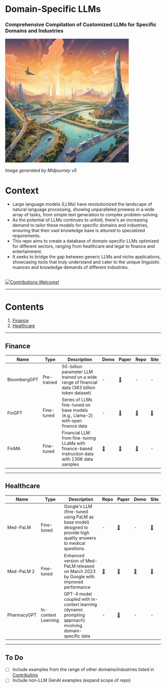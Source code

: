 # Domain-Specific LLMs
### Comprehensive Compilation of Customized LLMs for Specific Domains and Industries

<img src="./assets/landscape_midjourney.png" alt="Landscape" width="400"/>  

*Image generated by Midjourney v5*

# Context
- Large language models (LLMs) have revolutionized the landscape of natural language processing, showing unparalleled prowess in a wide array of tasks, from simple text generation to complex problem-solving. 
- As the potential of LLMs continues to unfold, there's an increasing demand to tailor these models for specific domains and industries, ensuring that their vast knowledge base is attuned to specialized requirements. 
- This repo aims to create a database of domain-specific LLMs optimized for different sectors, ranging from healthcare and legal to finance and entertainment. 
- It seeks to bridge the gap between generic LLMs and niche applications, showcasing tools that truly understand and cater to the unique linguistic nuances and knowledge demands of different industries.
<br><br>

[![Contributions Welcome!](https://img.shields.io/badge/Contributions-Welcome-brightgreen?style=for-the-badge)](./CONTRIBUTING.md)

___

# Contents
1. [Finance](#finance)
2. [Healthcare](#healthcare)

___
<a name="finance"></a>
## Finance
| Name | Type | Description | Demo | Paper | Repo | Site |
| --- | --- | --- | --- | --- | --- | --- |
| BloombergGPT | Pre-trained | 50-billion parameter LLM trained on a wide range of financial data (363 billion token dataset) | - | [:link:](https://arxiv.org/abs/2303.17564) | - | - |
| FinGPT | Fine-tuned | Series of LLMs fine-tuned on base models (e.g., Llama-2) with open finance data | - | [:link:](https://arxiv.org/abs/2306.06031)  | [:link:](https://github.com/AI4Finance-Foundation/FinGPT) | [:link:](https://website.com) |
| FinMA | Fine-tuned | Financial LLM from fine-tuning LLaMa with finance-based instruction data with 136K data samples| [:link:](https://huggingface.co/ChanceFocus/finma-7b-nlp) | [:link:](https://arxiv.org/abs/2306.05443)  | [:link:](https://github.com/chancefocus/PIXIU) | - |


___
<a name="healthcare"></a>
## Healthcare
| Name | Type | Description | Repo | Paper | Demo | Site |
| --- | --- | --- | --- | --- | --- | --- |
| Med-PaLM | Fine-tuned | Google's LLM (fine-tuned using PaLM as base model) designed to provide high quality answers to medical questions. | - | [:link:](https://www.nature.com/articles/s41586-023-06291-2)  | - | [:link:](https://sites.research.google/med-palm/) |
| Med-PaLM 2 | Fine-tuned | Enhanced version of Med-PaLM released on March 2023 by Google with improved performance | [:link:](https://www.youtube.com/watch?v=3Ud-BMOCkDI&ab_channel=Google) | [:link:](https://arxiv.org/pdf/2305.09617.pdf)  | [:link:](https://repo.com) | [:link:](https://cloud.google.com/blog/topics/healthcare-life-sciences/sharing-google-med-palm-2-medical-large-language-model) |
| PharmacyGPT | In-context Learning | GPT-4 model coupled with in-context learning (dynamic prompting approach) involving domain-specific data | - | [:link:](https://arxiv.org/abs/2307.10432)  | - | - |

<!-- Copy the following string to create a new entry! -->
<!-- | Name of LLM | Model Type (e.g., Fine-tuned) | Brief info | [:link:](https://demo.com) | [:link:](https://paper.com)  | [:link:](https://repo.com) | [:link:](https://website.com) | | -->

___

## To Do
- [ ] Include examples from the range of other domains/industries listed in [Contributing](./CONTRIBUTING.md)
- [ ] Include non-LLM GenAI examples (expand scope of repo)